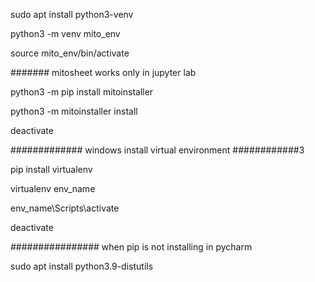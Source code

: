 sudo apt install python3-venv


python3 -m venv mito_env


source mito_env/bin/activate


####### mitosheet works only in jupyter lab

python3 -m pip install mitoinstaller

python3 -m mitoinstaller install



deactivate


############# windows install virtual environment ############3

pip install virtualenv

virtualenv env_name

env_name\Scripts\activate


deactivate


################ when pip is not installing in pycharm

sudo apt install python3.9-distutils






